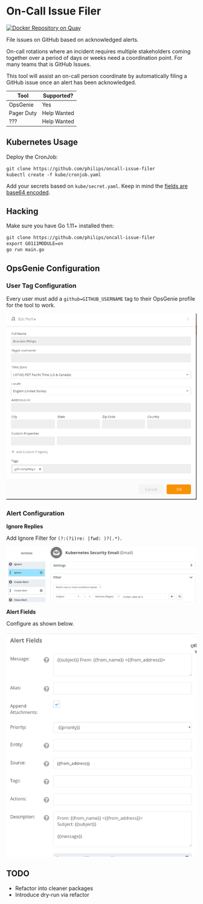 # On-Call Issue Filer

[![Docker Repository on Quay](https://quay.io/repository/philips/oncall-issue-filer/status "Docker Repository on Quay")](https://quay.io/repository/philips/oncall-issue-filer)

File issues on GitHub based on acknowledged alerts.

On-call rotations where an incident requires multiple stakeholders coming
together over a period of days or weeks need a coordination point. For many
teams that is GitHub Issues.

This tool will assist an on-call person coordinate by automatically filing a
GitHub issue once an alert has been acknowledged.

| Tool       | Supported?  |
| ---------- |------------ |
| OpsGenie   | Yes         |
| Pager Duty | Help Wanted |
| ???        | Help Wanted |

## Kubernetes Usage

Deploy the CronJob:

```
git clone https://github.com/philips/oncall-issue-filer
kubectl create -f kube/cronjob.yaml
```

Add your secrets based on `kube/secret.yaml`. Keep in mind the [fields are base64 encoded](https://kubernetes.io/docs/concepts/configuration/secret/).

## Hacking

Make sure you have Go 1.11+ installed then:

```
git clone https://github.com/philips/oncall-issue-filer
export GO111MODULE=on
go run main.go
```

## OpsGenie Configuration

### User Tag Configuration

Every user must add a `github=GITHUB_USERNAME` tag to their OpsGenie profile for the tool to work.

![User Configuration](/docs/opsgenie/user-tag.png)

### Alert Configuration

**Ignore Replies**

Add Ignore Filter for `(?:(?i)re: |fwd: )?(.*)`.

![Ignore Filter Configuration](/docs/opsgenie/ignore-filter.png)

**Alert Fields**

Configure as shown below.

![Alert Fields Configuration](/docs/opsgenie/alert-fields.png)

## TODO

- Refactor into cleaner packages
- Introduce dry-run via refactor
